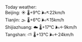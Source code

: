 Today weather:  
Beijing: ☀️   🌡️+9°C 🌬️↖22km/h  
Tianjin: 🌫  🌡️+6°C 🌬️↖15km/h  
Shijiazhuang: ☁️   🌡️+17°C 🌬️←9km/h  
Tangshan: ⛅️  🌡️+13°C 🌬️←24km/h  
